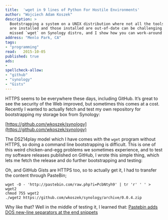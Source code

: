 ```yaml
---
title:	'wget in 9 lines of Python For Hostile Environments'
author: "Wojciech Adam Koszek"
description: >
  Bootstrapping a system on a UNIX distribution where not all the tools
  are installed and those installed are out-of-date can be challenging. I've
  missed `wget` on Synology distro, and I show how you can work-around it.
address: "Menlo Park, CA"
tags:
- "programming"
read:	2015-10-05
published: true
ads:
- 
spellcheck-allow:
- "github"
- "synology"
- "Gists"
---
```


HTTPS seems to be everywhere these days, including GitHub. It’s great to
see the security of the Web improved, but sometimes this comes at a
cost. Recently I wanted to actually fetch and test my own repository for
bootstrapping my storage box from Synology:

[https://github.com/wkoszek/synology](https://github.com/wkoszek/synology)

The DS214play model which I have comes with the `wget` program without
HTTPS, so doing a command line bootstrapping is difficult. This is one
of this weird chicken-and-egg problems we sometimes experience, and to
test my software releases published on GitHub, I wrote this simple
thing, which lets me fetch the release and do further bootstrapping and
testing:

<script src="https://gist.github.com/wkoszek/48b4ac725664d324c9d5.js"></script>

Oh, and GitHub Gists are HTTPS too, so to actually get it, I had to
transfer the content through PasteBin;

~~~shell
wget -O - 'http://pastebin.com/raw.php?i=PcbNtyh9' | tr 'r' ' ' > wget2
chmod 755 wget2
./wget2 https://github.com/wkoszek/synology/archive/0.0.4.zip
~~~

Why like that? Well in the middle of testing it, I learned that:
[Pastebin adds DOS new-line separators at the end snippets](http://www.koszek.com/blog/2015/10/05/pastebin-adds-dos-newline-on-snippet/)
